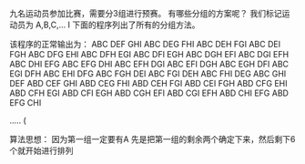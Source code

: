
九名运动员参加比赛，需要分3组进行预赛。
有哪些分组的方案呢？
我们标记运动员为 A,B,C,... I
下面的程序列出了所有的分组方法。


该程序的正常输出为：
ABC DEF GHI
ABC DEG FHI
ABC DEH FGI
ABC DEI FGH
ABC DFG EHI
ABC DFH EGI
ABC DFI EGH
ABC DGH EFI
ABC DGI EFH
ABC DHI EFG
ABC EFG DHI
ABC EFH DGI
ABC EFI DGH
ABC EGH DFI
ABC EGI DFH
ABC EHI DFG
ABC FGH DEI
ABC FGI DEH
ABC FHI DEG
ABC GHI DEF
ABD CEF GHI
ABD CEG FHI
ABD CEH FGI
ABD CEI FGH
ABD CFG EHI
ABD CFH EGI
ABD CFI EGH
ABD CGH EFI
ABD CGI EFH
ABD CHI EFG
ABD EFG CHI

..... (



算法思想：
因为第一组一定要有A
先是把第一组的剩余两个确定下来，然后剩下6个就开始进行排列
